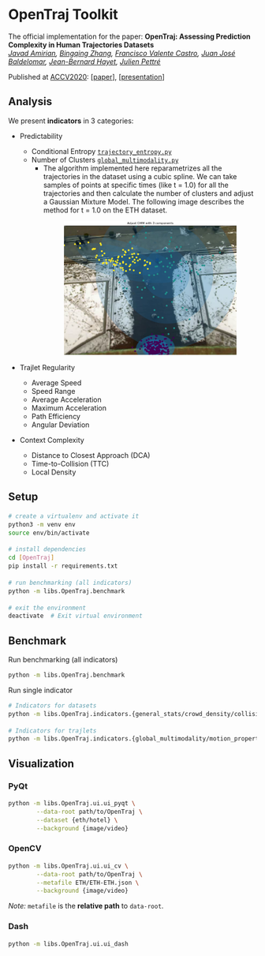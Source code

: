 # OpenTraj Toolkit

The official implementation for the paper:
**OpenTraj: Assessing Prediction Complexity in Human Trajectories Datasets**  
*[Javad Amirian](http://people.rennes.inria.fr/Javad.Amirian),
[Bingqing Zhang](),
[Francisco Valente Castro](),
[Juan José Baldelomar](),
[Jean-Bernard Hayet](http://aplicaciones.cimat.mx/Personal/jbhayet/home),
[Julien Pettré](http://people.rennes.inria.fr/Julien.Pettre/)*  

Published at [ACCV2020](http://accv2020.kyoto/): [[paper](https://arxiv.org/abs/2010.00890)], [[presentation]()]

## Analysis

We present **indicators** in 3 categories:

- Predictability
    - Conditional Entropy [`trajectory_entropy.py`](./indicators/trajectory_entropy.py)
    - Number of Clusters [`global_multimodality.py`](./indicators/global_multimodality.py)
        - The algorithm implemented here reparametrizes all the trajectories in the dataset using a cubic spline. We can take samples of points at specific times (like t = 1.0) for all the trajectories and then calculate the number of clusters and adjust a Gaussian Mixture Model. The following image describes the method for t = 1.0 on the ETH dataset.  <p align="center"> 
            <img src="./docs/figs/fig-opentraj-eth-global-multimodality.png" alt="global multimodality" width="350" />
        </p>
    
- Trajlet Regularity
    - Average Speed 
    - Speed Range
    - Average Acceleration
    - Maximum Acceleration
    - Path Efficiency
    - Angular Deviation
    
- Context Complexity
    - Distance to Closest Approach (DCA)
    - Time-to-Collision (TTC)
    - Local Density

## Setup

```bash
# create a virtualenv and activate it
python3 -m venv env
source env/bin/activate

# install dependencies
cd [OpenTraj]
pip install -r requirements.txt

# run benchmarking (all indicators)
python -m libs.OpenTraj.benchmark

# exit the environment
deactivate  # Exit virtual environment
``` 

## Benchmark

Run benchmarking (all indicators)
```bash
python -m libs.OpenTraj.benchmark
``` 

Run single indicator
```bash
# Indicators for datasets
python -m libs.OpenTraj.indicators.{general_stats/crowd_density/collision_energy}

# Indicators for trajlets
python -m libs.OpenTraj.indicators.{global_multimodality/motion_properties/path_efficiency/traj_deviation/traj_entropy}
```

## Visualization

### PyQt
```bash
python -m libs.OpenTraj.ui.ui_pyqt \
        --data-root path/to/OpenTraj \
        --dataset {eth/hotel} \
        --background {image/video}
``` 

### OpenCV
```bash
python -m libs.OpenTraj.ui.ui_cv \
        --data-root path/to/OpenTraj \
        --metafile ETH/ETH-ETH.json \
        --background {image/video}
``` 
*Note:* `metafile` is the **relative path** to `data-root`.

### Dash
```bash
python -m libs.OpenTraj.ui.ui_dash
``` 